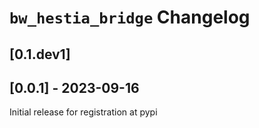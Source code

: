# `bw_hestia_bridge` Changelog

## [0.1.dev1]

## [0.0.1] - 2023-09-16

Initial release for registration at pypi